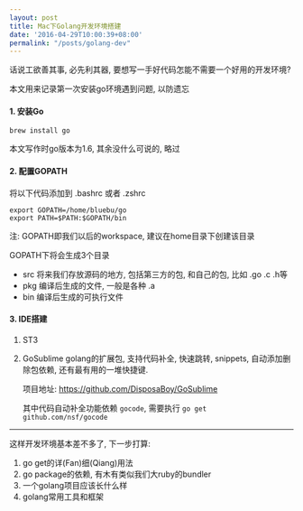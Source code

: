 ```yaml
---
layout: post
title: Mac下Golang开发环境搭建
date: '2016-04-29T10:00:39+08:00'
permalink: "/posts/golang-dev"
---
```


话说工欲善其事, 必先利其器, 要想写一手好代码怎能不需要一个好用的开发环境?

本文用来记录第一次安装go环境遇到问题, 以防遗忘

#### 1. 安装Go

```
brew install go
```

本文写作时go版本为1.6, 其余没什么可说的, 略过

#### 2. 配置GOPATH

将以下代码添加到 .bashrc 或者 .zshrc

```
export GOPATH=/home/bluebu/go
export PATH=$PATH:$GOPATH/bin
```

注: GOPATH即我们以后的workspace, 建议在home目录下创建该目录

GOPATH下将会生成3个目录

* src 将来我们存放源码的地方, 包括第三方的包, 和自己的包, 比如 .go .c .h等
* pkg 编译后生成的文件, 一般是各种 .a
* bin 编译后生成的可执行文件

#### 3. IDE搭建

1. ST3

2. GoSublime golang的扩展包, 支持代码补全, 快速跳转, snippets, 自动添加删除包依赖, 还有最有用的一堆快捷键.

    项目地址: https://github.com/DisposaBoy/GoSublime

    其中代码自动补全功能依赖 `gocode`, 需要执行 `go get github.com/nsf/gocode`

-------

这样开发环境基本差不多了, 下一步打算:

1. go get的详(Fan)细(Qiang)用法
2. go package的依赖, 有木有类似我们大ruby的bundler
3. 一个golang项目应该长什么样
4. golang常用工具和框架
